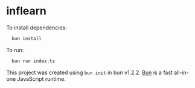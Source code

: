 # inflearn

To install dependencies:

```bash
  bun install
```

To run:

```bash
  bun run index.ts
```

This project was created using `bun init` in bun v1.2.2. [Bun](https://bun.sh) is a fast all-in-one JavaScript runtime.
